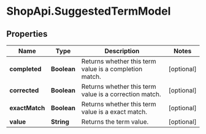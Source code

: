 # ShopApi.SuggestedTermModel

## Properties
Name | Type | Description | Notes
------------ | ------------- | ------------- | -------------
**completed** | **Boolean** | Returns whether this term value is a completion match. | [optional] 
**corrected** | **Boolean** | Returns whether this term value is a correction match. | [optional] 
**exactMatch** | **Boolean** | Returns whether this term value is a exact match. | [optional] 
**value** | **String** | Returns the term value. | [optional] 



